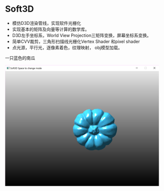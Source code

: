 # Soft3D
*	模仿D3D渲染管线，实现软件光栅化
*	实现基本的矩阵及向量等计算的数学库。
*	D3D左手坐标系，World View Projection三矩阵变换，屏幕坐标系变换。
*	简单CVV裁剪，三角形扫描线光栅化Vertex Shader 和pixel shader
*  点光源，平行光，逐像素着色，纹理映射， obj模型加载。


一只蓝色的南瓜

![一只蓝色的南瓜](Soft3D/img/Capture.PNG)